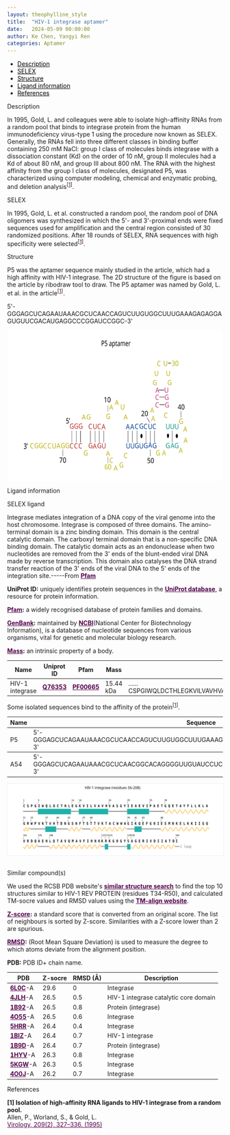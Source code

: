 ```yaml
---
layout: theophylline_style
title:  "HIV-1 integrase aptamer"
date:   2024-05-09 00:00:00
author: Ke Chen, Yangyi Ren
categories: Aptamer
---
```




<div class="side-nav">
<ul>
    <div class="side-nav-item"><li><a href="#description" style="color: #000000;">Description</a></li></div>
    <div class="side-nav-item"><li><a href="#SELEX" style="color: #000000;">SELEX</a></li></div>
    <div class="side-nav-item"><li><a href="#Structure" style="color: #000000;">Structure</a></li></div>
    <div class="side-nav-item"><li><a href="#ligand-recognition" style="color: #000000;">Ligand information</a></li></div>
    <div class="side-nav-item"><li><a href="#references" style="color: #000000;">References</a></li></div>
    </ul>
</div>


<p class="header_box" id="description">Description</p>
<p>In 1995, Gold, L. and colleagues were able to isolate high-affinity RNAs from a random pool that binds to integrase protein from the human immunodeficiency virus-type 1 using the procedure now known as SELEX. Generally, the RNAs fell into three different classes in binding buffer containing 250 mM NaCl: group I class of molecules binds integrase with a dissociation constant (Kd) on the order of 10 nM, group II molecules had a Kd of about 80 nM, and group III about 800 nM. The RNA with the highest affinity from the group I class of molecules, designated P5, was characterized using computer modeling, chemical and enzymatic probing, and deletion analysis<sup>[<a href="#ref1" style="color:#520049">1</a>]</sup>.<br></p>


<p class="header_box" id="SELEX">SELEX</p>
<p>In 1995, Gold, L. et al. constructed a random pool, the random pool of DNA oligomers was synthesized in which the 5'- and 3'-proximal ends were fixed sequences used for amplification and the central region consisted of 30 randomized positions. After 18 rounds of SELEX, RNA sequences with high specificity were selected<sup>[<a href="#ref1" style="color:#520049">1</a>]</sup>.</p>
<p>


<p class="header_box" id="Structure">Structure</p>
<p>P5 was the aptamer sequence mainly studied in the article, which had a high affinity with HIV-1 integrase. The 2D structure of the figure is based on the article by ribodraw tool to draw. The P5 aptamer was named by Gold, L. et al. in the article<sup>[<a href="#ref1" style="color:#520049">1</a>]</sup>.</p>
<p>5'-GGGAGCUCAGAAUAAACGCUCAACCAGUCUUGUGGCUUUGAAAGAGAGGAGUGUUCGACAUGAGGCCCGGAUCCGGC-3'</p>
<img src="/images/2D/P5_aptamer_2D1.svg" alt="drawing" style="width:800px;height:350px;display:block;margin:0 auto;border-radius:0;" class="img-responsive">
<div style="display: flex; justify-content: center;"></div>



<p class="header_box" id="ligand-recognition">Ligand information</p> 

<p class="blowheader_box">SELEX ligand</p>
<p>Integrase mediates integration of a DNA copy of the viral genome into the host chromosome. Integrase is composed of three domains. The amino-terminal domain is a zinc binding domain. This domain is the central catalytic domain. The carboxyl terminal domain that is a non-specific DNA binding domain. The catalytic domain acts as an endonuclease when two nucleotides are removed from the 3' ends of the blunt-ended viral DNA made by reverse transcription. This domain also catalyses the DNA strand transfer reaction of the 3' ends of the viral DNA to the 5' ends of the integration site.-----From <a href="https://www.ebi.ac.uk/interpro/entry/pfam/PF00665/" target="_blank" style="color:#520049; text-decoration: underline;"><b>Pfam</b></a></p>

<p class="dot-paragraph"><b>UniProt ID:</b> uniquely identifies protein sequences in the <a href="https://www.uniprot.org/" target="_blank" style="color:#520049; text-decoration: underline;"><b>UniProt database</b></a>, a resource for protein information.</p>
<p class="dot-paragraph"><b><a href="https://www.ebi.ac.uk/interpro/" target="_blank" style="color:#520049; text-decoration: underline;"><b>Pfam</b></a>:</b> a widely recognised database of protein families and domains.</p>
<p class="dot-paragraph"><b><a href="https://www.ncbi.nlm.nih.gov/genbank/" target="_blank" style="color:#520049; text-decoration: underline;"><b>GenBank</b></a>:</b> maintained by <a href="https://www.ncbi.nlm.nih.gov/" target="_blank" style="color:#520049; text-decoration: underline;"><b>NCBI</b></a>(National Center for Biotechnology Information), is a database of nucleotide sequences from various organisms, vital for genetic and molecular biology research.</p>
<p class="dot-paragraph"><b><a href="https://en.wikipedia.org/wiki/Mass" target="_blank" style="color:#520049; text-decoration: underline;"><b>Mass</b></a>:</b> an intrinsic property of a body.</p>

<table class="table table-bordered" style="table-layout:fixed;width:auto;margin-left:auto;margin-right:auto;" >
  <thead>
      <tr>
        <th onclick="sortTable(0)">Name</th>
        <th onclick="sortTable(1)">Uniprot ID</th>
        <th onclick="sortTable(2)">Pfam</th>
        <th onclick="sortTable(3)">Mass</th>
        <th onclick="sortTable(4)">Protein sequence</th>
        <th onclick="sortTable(5)">PDB ID</th>
        <th onclick="sortTable(6)">GenBank</th>
      </tr>
  </thead>
    <tbody>
      <tr>
        <td name="td0">HIV-1 integrase</td>
        <td name="td1"><a href="https://www.uniprot.org/uniprotkb/Q76353/entry" target="_blank" style="color:#520049"><b>Q76353</b></a></td>
        <td name="td2"><a href="https://www.ebi.ac.uk/interpro/entry/pfam/PF00665/" target="_blank" style="color:#520049"><b>PF00665</b></a></td>
        <td name="td3">15.44 kDa</td>
        <td name="td4">
        <div class="sequence-container">
          <span class="sequence-text"></span>
          <span class="show-more" onclick="toggleSequence(event)">......</span>
          <span class="full-sequence">CSPGIWQLDCTHLEGKVILVAVHVASGYIEAEVIPAETGQETAYFLLKLAGRWPVKTVHTDNGSNFTSTTVKTACWWAGIKQEFGIESMNKELKKIIGQVRDQAEHLQTAVQMAVFIHNKKRKGGYSAGERIVDIIATDI</span>
        </div>
        </td>
        <td name="td5"><a href="https://www.rcsb.org/structure/6L0C" target="_blank" style="color:#520049"><b>6L0C</b></a></td>
        <td name="td6"><a href="https://www.ncbi.nlm.nih.gov/protein/AAC37875.1" target="_blank" style="color:#520049"><b>AAC37875.1</b></a></td>
      </tr>
	  </tbody>
  </table>

<p>Some isolated sequences bind to the affinity of the protein<sup>[<a href="#ref1" style="color:#520049">1</a>]</sup>.</p>
<table class="table table-bordered" style="table-layout:fixed;width:auto;margin-left:auto;margin-right:auto;" >
  <thead>
      <tr>
        <th onclick="sortTable(0)">Name</th>
        <th onclick="sortTable(1)">Sequence</th>
        <th onclick="sortTable(2)">Ligand</th>
        <th onclick="sortTable(3)">Affinity</th>
      </tr>
  </thead>
    <tbody>
      <tr>
        <td name="td0">P5</td>
        <td name="td1">5'-GGGAGCUCAGAAUAAACGCUCAACCAGUCUUGUGGCUUUGAAAGAGAGGAGUGUUCGACAUGAGGCCCGGAUCCGGC-3'</td>
        <td name="td2">HIV-1 integrase</td>
        <td name="td3">2-12 nM</td>
      </tr>
	  </tbody>
     <tbody>
      <tr>
        <td name="td0">A54</td>
        <td name="td1">5'-GGGAGCUCAGAAUAAACGCUCAACGGCACAGGGGUUGUAUCCUCCGGGACGAAUUCGACAUGAGGCCCGGAUCCGGC-3'</td>
        <td name="td2">HIV-1 integrase</td>
        <td name="td3">~80.0 nM</td>
      </tr>
	  </tbody>
  </table>
<div style="display: flex; justify-content: center;"></div>
<img src="/images/SELEX_ligand/P5_aptamer_SELEX_ligand.svg" alt="drawing" style="width:1000px;border:solid 1px #efefef;display:block;margin:0 auto;border-radius:0;" class="img-responsive">
<div style="display: flex; justify-content: center;"></div>
<br>



<p class="blowheader_box">Similar compound(s)</p>                    
<p>We used the RCSB PDB website's <a href="https://www.rcsb.org/docs/search-and-browse/advanced-search/structure-similarity-search" target="_blank" style="color:#520049; text-decoration: underline;"><b>similar structure search</b></a> to find the top 10 structures similar to HIV-1 REV PROTEIN (residues T34-R50), and calculated TM-socre values and RMSD values using the <a href="https://zhanggroup.org/TM-align/" target="_blank" style="color:#520049; text-decoration: underline;"><b>TM-align website</b></a>.</p>

<p class="dot-paragraph"><b><a href="https://en.wikipedia.org/wiki/Standard_score" target="_blank" style="color:#520049; text-decoration: underline;"><b>Z-score</b></a>:</b> a standard score that is converted from an original score. The list of neighbours is sorted by Z-score. Similarities with a Z-score lower than 2 are spurious.</p>
<p class="dot-paragraph"><b><a href="https://en.wikipedia.org/wiki/Root_mean_square_deviation" target="_blank" style="color:#520049; text-decoration: underline;"><b>RMSD</b></a>:</b> (Root Mean Square Deviation) is used to measure the degree to which atoms deviate from the alignment position.</p>
<p class="dot-paragraph"><b>PDB:</b> PDB ID+ chain name.</p>

<table class="table table-bordered" style="table-layout:fixed;width:auto;margin-left:auto;margin-right:auto;">
      <thead>
      <tr>
        <th onclick="sortTable(0)">PDB</th>
        <th onclick="sortTable(1)">Z-socre</th>
        <th onclick="sortTable(2)">RMSD (Å)</th>
        <th onclick="sortTable(3)">Description</th>
      </tr>
      </thead>
    <tbody>
      <tr>
      <td name="td0"><a href="https://www.rcsb.org/structure/6L0C" target="_blank" style="color:#520049"><b>6L0C</b></a>-A</td>
      <td name="td1">29.6</td>
      <td name="td2">0</td>
      <td name="td3">Integrase</td>
    </tr>
     <tr>
      <td name="td0"><a href="https://www.rcsb.org/structure/4JLH" target="_blank" style="color:#520049"><b>4JLH</b></a>-A</td>
      <td name="td1">26.5</td>
      <td name="td2">0.5</td>
      <td name="td3">HIV-1 integrase catalytic core domain</td>
    </tr>
    <tr>
      <td name="td0"><a href="https://www.rcsb.org/structure/1B92" target="_blank" style="color:#520049"><b>1B92</b></a>-A</td>
      <td name="td1">26.5</td>
      <td name="td2">0.8</td>
      <td name="td3">Protein (integrase)</td>
    </tr>
    <tr>
      <td name="td0"><a href="https://www.rcsb.org/structure/4O55" target="_blank" style="color:#520049"><b>4O55</b></a>-A</td>
      <td name="td1">26.5</td>
      <td name="td2">0.6</td>
      <td name="td3">Integrase</td>
    </tr>
    <tr>
      <td name="td0"><a href="https://www.rcsb.org/structure/5HRR" target="_blank" style="color:#520049"><b>5HRR</b></a>-A</td>
      <td name="td1">26.4</td>
      <td name="td2">0.4</td>
      <td name="td3">Integrase</td>
    </tr>
    <tr>
      <td name="td0"><a href="https://www.rcsb.org/structure/1BIZ" target="_blank" style="color:#520049"><b>1BIZ</b></a>-A</td>
      <td name="td1">26.4</td>
      <td name="td2">0.7</td>
      <td name="td3">HIV-1 integrase</td>
    </tr>
    <tr>
      <td name="td0"><a href="https://www.rcsb.org/structure/1B9D" target="_blank" style="color:#520049"><b>1B9D</b></a>-A</td>
      <td name="td1">26.4</td>
      <td name="td2">0.7</td>
      <td name="td3">Protein (integrase)</td>
    </tr>
    <tr>
      <td name="td0"><a href="https://www.rcsb.org/structure/1HYV" target="_blank" style="color:#520049"><b>1HYV</b></a>-A</td>
      <td name="td1">26.3</td>
      <td name="td2">0.8</td>
      <td name="td3">Integrase</td>
    </tr>
    <tr>
      <td name="td0"><a href="https://www.rcsb.org/structure/5KGW" target="_blank" style="color:#520049"><b>5KGW</b></a>-A</td>
      <td name="td1">26.3</td>
      <td name="td2">0.5</td>
      <td name="td3">Integrase</td>
    </tr>
    <tr>
      <td name="td0"><a href="https://www.rcsb.org/structure/4O0J" target="_blank" style="color:#520049"><b>4O0J</b></a>-A</td>
      <td name="td1">26.2</td>
      <td name="td2">0.7</td>
      <td name="td3">Integrase</td>
    </tr>
    </tbody>
  </table>


                 
<p class="header_box" id="references">References</p>
                
<a id="ref1"></a><font><strong>[1] Isolation of high-affinity RNA ligands to HIV-1 integrase from a random pool.</strong></font><br />
Allen, P., Worland, S., & Gold, L.<br />
<a href="https://pubmed.ncbi.nlm.nih.gov/7778267/" target="_blank" style="color:#520049" >Virology, 209(2), 327–336. (1995)</a>
<br/>


<script>
    function toggleSequence(event) {
      const container = event.target.closest('.sequence-container');
      container.classList.toggle('expanded');
      const showMoreText = container.querySelector('.show-more');
      
      // 展开后按钮文本变化
      if (container.classList.contains('expanded')) {
        showMoreText.textContent = '...';  // 展开后显示 "..."
      } else {
        showMoreText.textContent = '......';  // 收起后显示 "......"
      }
    }

    // 页面加载时，限制序列文本为50个字符
    window.addEventListener('load', function() {
      const sequenceContainers = document.querySelectorAll('.sequence-container');
      sequenceContainers.forEach(container => {
        const fullSeqText = container.querySelector('.full-sequence').textContent;
        const truncatedText = fullSeqText.slice(0, 20);  // 只显示前50个字符
        container.querySelector('.sequence-text').textContent = truncatedText;
      });
    });
  </script>